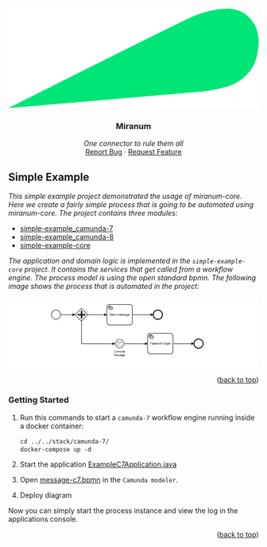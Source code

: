 <div id="top"></div>

<!-- PROJECT SHIELDS -->

<!-- END OF PROJECT SHIELDS -->

<!-- PROJECT LOGO -->
<br />
<div align="center">
  <a href="#">
    <img src="../../images/logo.png" alt="Logo" height="200">
  </a>

<h3 align="center">Miranum</h3>

  <p align="center">
    <i>One connector to rule them all</i>
    <br /><a href="https://github.com/flowsquad/miranum/issues">Report Bug</a>
    ·
    <a href="https://github.com/flowsquad/miranum/issues">Request Feature</a>
  </p>
</div>

<!-- ABOUT THE PROJECT -->

## Simple Example

*This simple example project demonstrated the usage of miranum-core. Here we create a fairly simple process that is going to be automated using 
miranum-core. The project contains three modules:*
- [simple-example_camunda-7](simple-example-camunda-7)
- [simple-example_camunda-8](simple-example-camunda-8)
- [simple-example-core](simple-example-core)

*The application and domain logic is implemented in the `simple-example-core` project. It contains the services that get called from a workflow engine.*
*The process model is using the open standard bpmn.*
*The following image shows the process that is automated in the project:*

<div align="center">
   <img src="../../images/simple-example-bpmn.png" alt="simple-example-bpmn">
</div>

<p align="right">(<a href="#top">back to top</a>)</p>

### Getting Started

1. Run this commands to start a `camunda-7` workflow engine running inside a docker container:
    ```shell
    cd ../../stack/camunda-7/
    docker-compose up -d
    ```
   
2. Start the application [ExampleC7Application.java](simple-example-camunda-7/src/main/java/io/miragon/miranum/integrations/example/c7/ExampleC7Application.java)
 
3. Open [message-c7.bpmn](simple-example-camunda-7/src/main/resources/bpmn/message-c7.bpmn) in the `Camunda modeler`.
 
4. Deploy diagram

Now you can simply start the process instance and view the log in the applications console.

<p align="right">(<a href="#top">back to top</a>)</p>
